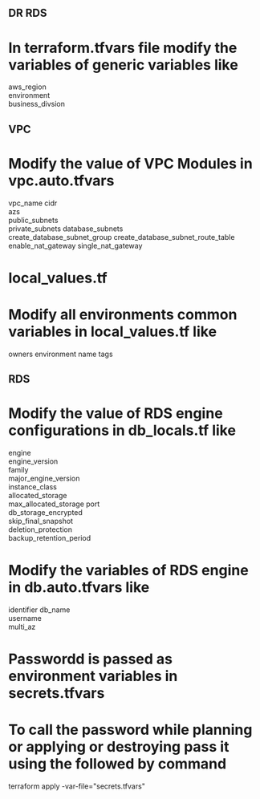 ## DR RDS

# In terraform.tfvars file modify the variables of generic variables like
  aws_region    
  environment      
  business_divsion

## VPC
# Modify the value of VPC Modules in vpc.auto.tfvars
  vpc_name
  cidr            
  azs             
  public_subnets  
  private_subnets
  database_subnets             
  create_database_subnet_group 
  create_database_subnet_route_table
  enable_nat_gateway 
  single_nat_gateway

# local_values.tf
# Modify all environments common variables in local_values.tf like
  owners 
  environment 
  name 
  tags


  
## RDS 

# Modify the value of RDS engine configurations in db_locals.tf like
  engine              
  engine_version    
  family              
  major_engine_version  
  instance_class      
  allocated_storage     
  max_allocated_storage
  port                  
  db_storage_encrypted  
  skip_final_snapshot  
  deletion_protection   
  backup_retention_period  
  
# Modify the variables of RDS engine in db.auto.tfvars like
  identifier 
  db_name   
  username    
  multi_az

# Passwordd is passed as environment variables in secrets.tfvars
# To call the password  while planning or applying or destroying pass it using the followed by command
terraform apply -var-file="secrets.tfvars"

